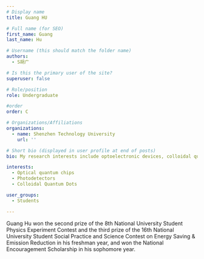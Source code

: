 ```yaml
---
# Display name
title: Guang HU

# Full name (for SEO)
first_name: Guang
last_name: Hu

# Username (this should match the folder name)
authors:
  - S胡广

# Is this the primary user of the site?
superuser: false

# Role/position
role: Undergraduate

#order
order: C

# Organizations/Affiliations
organizations:
  - name: Shenzhen Technology University
    url: ''

# Short bio (displayed in user profile at end of posts) 
bio: My research interests include optoelectronic devices, colloidal quantum dots and CMOS image sensors.

interests:
  - Optical quantum chips
  - Photodetectors
  - Colloidal Quantum Dots

user_groups:
  - Students

---
```


Guang Hu won the second prize of the 8th National University Student Physics Experiment Contest and the third prize of the 16th National University Student Social Practice and Science Contest on Energy Saving & Emission Reduction in his freshman year, and won the National Encouragement Scholarship in his sophomore year.
